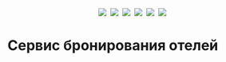 <div id="header" align="center">
<img src="https://img.shields.io/badge/Python-black?style=for-the-badge&logo=python&logoColor=yellow"/>&nbsp;
<img src="https://img.shields.io/badge/FastAPI-black?style=for-the-badge&logo=fastapi&logoColor=009688"/>&nbsp;
<img src="https://img.shields.io/badge/SQLAlchemy-black?style=for-the-badge&logo=sqlalchemy&logoColor=D71F00"/>&nbsp;
<img src="https://img.shields.io/badge/PostgreSQL-black?style=for-the-badge&logo=postgresql&logoColor=4169E1"/>&nbsp;
<img src="https://img.shields.io/badge/HTML-black?style=for-the-badge&logo=HTML5&logoColor=E34F26"/>&nbsp;
<img src="https://img.shields.io/badge/CSS-black?style=for-the-badge&logo=CSS3&logoColor=1572B6"/>&nbsp;
</div>


# Сервис бронирования отелей
